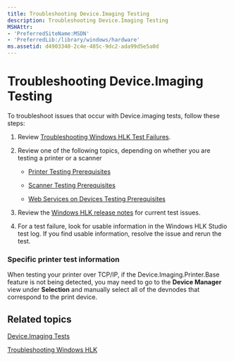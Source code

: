 ```yaml
---
title: Troubleshooting Device.Imaging Testing
description: Troubleshooting Device.Imaging Testing
MSHAttr:
- 'PreferredSiteName:MSDN'
- 'PreferredLib:/library/windows/hardware'
ms.assetid: d4903340-2c4e-485c-9dc2-ada99d5e5a0d
---
```


# Troubleshooting Device.Imaging Testing


To troubleshoot issues that occur with Device.imaging tests, follow these steps:

1.  Review [Troubleshooting Windows HLK Test Failures](..\user\troubleshooting-windows-hlk-test-failures.md).

2.  Review one of the following topics, depending on whether you are testing a printer or a scanner

    -   [Printer Testing Prerequisites](printer-testing-prerequisites.md)

    -   [Scanner Testing Prerequisites](scanner-testing-prerequisites.md)

    -   [Web Services on Devices Testing Prerequisites](web-services-on-devices-testing-prerequisites.md)

3.  Review the [Windows HLK release notes](http://go.microsoft.com/fwlink/?LinkID=236110) for current test issues.

4.  For a test failure, look for usable information in the Windows HLK Studio test log. If you find usable information, resolve the issue and rerun the test.

### <span id="Specific_printer_test_information"></span><span id="specific_printer_test_information"></span><span id="SPECIFIC_PRINTER_TEST_INFORMATION"></span>Specific printer test information

When testing your printer over TCP/IP, if the Device.Imaging.Printer.Base feature is not being detected, you may need to go to the **Device Manager** view under **Selection** and manually select all of the devnodes that correspond to the print device.

## <span id="related_topics"></span>Related topics


[Device.Imaging Tests](device-imaging-tests.md)

[Troubleshooting Windows HLK](..\user\troubleshooting-windows-hlk.md)

 

 








